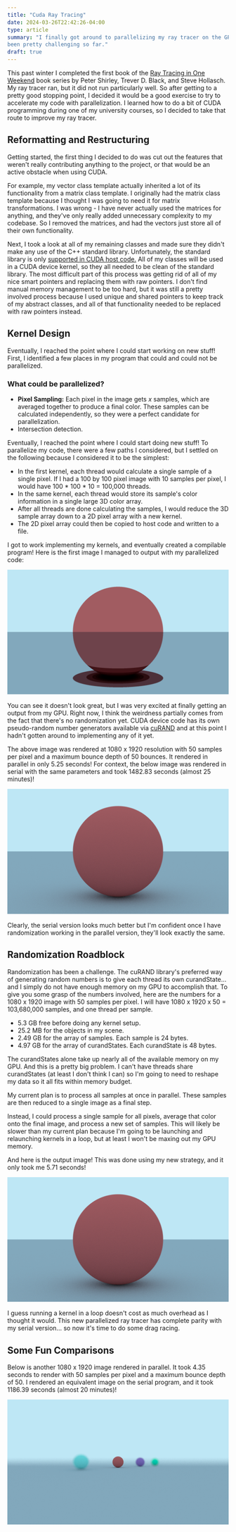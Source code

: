 ```yaml
---
title: "Cuda Ray Tracing"
date: 2024-03-26T22:42:26-04:00
type: article
summary: "I finally got around to parallelizing my ray tracer on the GPU. It has
been pretty challenging so far."
draft: true
---
```


This past winter I completed the first book of the [Ray Tracing in One Weekend](https://raytracing.github.io/)
book series by Peter Shirley, Trever D. Black, and Steve Hollasch. My ray tracer
ran, but it did not run particularly well. So after getting to a pretty good
stopping point, I decided it would be a good exercise to try to accelerate
my code with parallelization. I learned how to do a bit of CUDA programming
during one of my university courses, so I decided to take that route to improve
my ray tracer.

## Reformatting and Restructuring

Getting started, the first thing I decided to do was cut out the features that
weren't really contributing anything to the project, or that would be an active
obstacle when using CUDA.

For example, my vector class template actually inherited a lot of its functionality
from a matrix class template. I originally had the matrix class template because
I thought I was going to need it for matrix transformations. I was wrong - I have
never actually used the matrices for anything, and they've only really added
unnecessary complexity to my codebase. So I removed the matrices, and had the 
vectors just store all of their own functionality.

Next, I took a look at all of my remaining classes and made sure they didn't
make any use of the C++ standard library. Unfortunately, the standard library
is only [supported in CUDA host code.](https://docs.nvidia.com/cuda/cuda-c-programming-guide/index.html?highlight=standard%20library#standard-library) All of my classes will be used in
a CUDA device kernel, so they all needed to be clean of the standard library.
The most difficult part of this process was getting rid of all of my nice smart
pointers and replacing them with raw pointers. I don't find manual memory management
to be too hard, but it was still a pretty involved process because I used unique
and shared pointers to keep track of my abstract classes, and all of that functionality
needed to be replaced with raw pointers instead.

## Kernel Design

Eventually, I reached the point where I could start working on new stuff! First,
I identified a few places in my program that could and could not be parallelized.

### What could be parallelized?

- **Pixel Sampling:** Each pixel in the image gets $x$ samples, which are averaged
together to produce a final color. These samples can be calculated independently,
so they were a perfect candidate for parallelization.
- Intersection detection. 


Eventually, I reached the point where I could start doing new stuff! To parallelize
my code, there were a few paths I considered, but I settled on the following
because I considered it to be the simplest:

- In the first kernel, each thread would calculate a single sample of a single
pixel. If I had a 100 by 100 pixel image with 10 samples per pixel, I would have
100 * 100 * 10 = 100,000 threads.
- In the same kernel, each thread would store its sample's color information in
a single large 3D color array.
- After all threads are done calculating the samples, I would reduce the 3D sample
array down to a 2D pixel array with a new kernel.
- The 2D pixel array could then be copied to host code and written to a file.

I got to work implementing my kernels, and eventually created a compilable program!
Here is the first image I managed to output with my parallelized code:

![An image of a sphere with strangely circular shadows.](images/first_render.png)

You can see it doesn't look great, but I was very excited at finally getting
an output from my GPU. Right now, I think the weirdness partially comes from the
fact that there's no randomization yet. CUDA device code has its own pseudo-random
number generators available via [cuRAND](https://docs.nvidia.com/cuda/curand/index.html)
and at this point I hadn't gotten around to implementing any of it yet.

The above image was rendered at 1080 x 1920 resolution with 50 samples per pixel
and a maximum bounce depth of 50 bounces. It rendered in parallel in only 5.25
seconds! For context, the below image was rendered in serial with the same parameters
and took 1482.83 seconds (almost 25 minutes)!

![A better looking image of a sphere that was rendered in serial.](images/serial_render.png)

Clearly, the serial version looks much better but I'm confident once I have
randomization working in the parallel version, they'll look exactly the same.

## Randomization Roadblock

Randomization has been a challenge. The cuRAND library's preferred way of
generating random numbers is to give each thread its own curandState... and I
simply do not have enough memory on my GPU to accomplish that. To give you some
grasp of the numbers involved, here are the numbers for a 1080 x 1920 image with
50 samples per pixel. I will have 1080 x 1920 x 50 = 103,680,000 samples, and
one thread per sample.

- 5.3 GB free before doing any kernel setup.
- 25.2 MB for the objects in my scene.
- 2.49 GB for the array of samples. Each sample is 24 bytes.
- 4.97 GB for the array of curandStates. Each curandState is 48 bytes.

The curandStates alone take up nearly all of the available memory on my GPU. And
this is a pretty big problem. I can't have threads share curandStates (at least
I don't think I can) so I'm going to need to reshape my data so it all fits
within memory budget.

My current plan is to process all samples at once in parallel. These samples are
then reduced to a single image as a final step.

Instead, I could process a single sample for all pixels, average that color onto
the final image, and process a new set of samples. This will likely be slower than
my current plan because I'm going to be launching and relaunching kernels in a loop,
but at least I won't be maxing out my GPU memory.

And here is the output image! This was done using my new strategy, and it only
took me 5.71 seconds!

![A great looking image, created on the GPU](images/parallel_good.png)

I guess running a kernel in a loop doesn't cost as much
overhead as I thought it would. This new parallelized ray tracer has complete
parity with my serial version... so now it's time to do some drag racing.

## Some Fun Comparisons

Below is another 1080 x 1920 image rendered in parallel. It took 4.35 seconds
to render with 50 samples per pixel and a maximum bounce depth of 50. I rendered
an equivalent image on the serial program, and it took 1186.39 seconds (almost 20
minutes)!

![An interesting image showcasing depth of field](images/depth.png)
